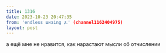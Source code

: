 ```yaml
---
title: 1316
date: 2023-10-23 20:47:35
from: 'endless шизing ⍼' (channel1162404975)
layout: post
---
```


а ещё мне не нравится, как нарастают мысли об отчислении
